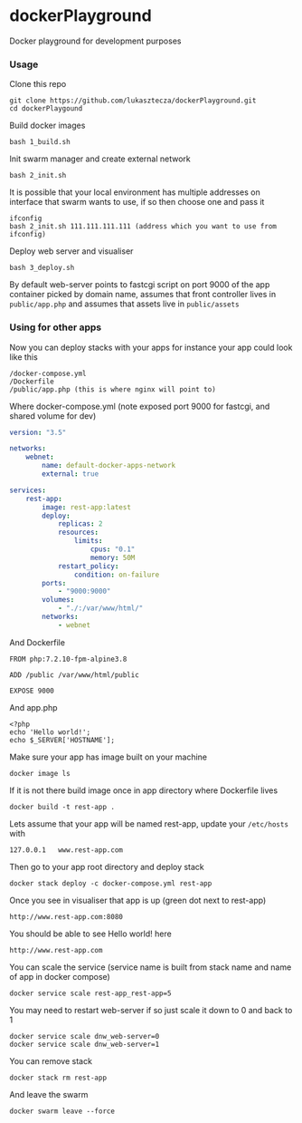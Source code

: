 # dockerPlayground
Docker playground for development purposes

### Usage
Clone this repo
```
git clone https://github.com/lukasztecza/dockerPlayground.git
cd dockerPlaygound
```
Build docker images
```
bash 1_build.sh
```
Init swarm manager and create external network
```
bash 2_init.sh
```
It is possible that your local environment has multiple addresses on interface that swarm wants to use, if so then choose one and pass it
```
ifconfig
bash 2_init.sh 111.111.111.111 (address which you want to use from ifconfig)
```
Deploy web server and visualiser
```
bash 3_deploy.sh
```
By default web-server points to fastcgi script on port 9000 of the app container picked by domain name,
assumes that front controller lives in `public/app.php` and assumes that assets live in `public/assets`
### Using for other apps
Now you can deploy stacks with your apps for instance your app could look like this
```
/docker-compose.yml
/Dockerfile
/public/app.php (this is where nginx will point to)
```
Where docker-compose.yml (note exposed port 9000 for fastcgi, and shared volume for dev)
```yml
version: "3.5"

networks:
    webnet:
        name: default-docker-apps-network
        external: true

services:
    rest-app:
        image: rest-app:latest
        deploy:
            replicas: 2
            resources:
                limits:
                    cpus: "0.1"
                    memory: 50M
            restart_policy:
                condition: on-failure
        ports:
            - "9000:9000"
        volumes:
            - "./:/var/www/html/"
        networks:
            - webnet
```
And Dockerfile
```
FROM php:7.2.10-fpm-alpine3.8

ADD /public /var/www/html/public

EXPOSE 9000
```
And app.php
```
<?php
echo 'Hello world!';
echo $_SERVER['HOSTNAME'];
```
Make sure your app has image built on your machine
```
docker image ls
```
If it is not there build image once in app directory where Dockerfile lives
```
docker build -t rest-app .
```
Lets assume that your app will be named rest-app, update your `/etc/hosts` with
```
127.0.0.1   www.rest-app.com
```
Then go to your app root directory and deploy stack
```
docker stack deploy -c docker-compose.yml rest-app
```
Once you see in visualiser that app is up (green dot next to rest-app)
```
http://www.rest-app.com:8080
```
You should be able to see Hello world! here
```
http://www.rest-app.com
```
You can scale the service (service name is built from stack name and name of app in docker compose)
```
docker service scale rest-app_rest-app=5
```
You may need to restart web-server if so just scale it down to 0 and back to 1
```
docker service scale dnw_web-server=0
docker service scale dnw_web-server=1
```
You can remove stack
```
docker stack rm rest-app
```
And leave the swarm
```
docker swarm leave --force 
```
